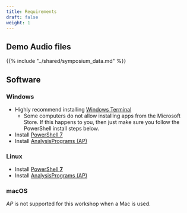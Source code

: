 ```yaml
---
title: Requirements
draft: false
weight: 1
---
```


## Demo Audio files

{{% include "../shared/symposium_data.md" %}}

## Software

### Windows

- Highly recommend installing [Windows Terminal](https://apps.microsoft.com/store/detail/windows-terminal/9N0DX20HK701?hl=en-au&gl=au)
  - Some computers do not allow installing apps from the Microsoft Store.
    If this happens to you, then just make sure you follow the PowerShell
    install steps below.
- Install [PowerShell 7](../../../help-centre/software/powershell)
- Install [AnalysisPrograms (AP)](https://ap.qut.ecoacoustics.info/basics/installing.html)

### Linux

- Install [PowerShell **7**](https://learn.microsoft.com/en-us/powershell/scripting/install/installing-powershell-on-linux?view=powershell-7.2)
- Install [AnalysisPrograms (AP)](https://ap.qut.ecoacoustics.info/basics/installing.html)

### macOS

_AP_  is not supported for this workshop when a Mac is used.

